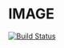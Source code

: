 # IMAGE

[![Build Status](https://travis-ci.org/lovemomia/image.png)](https://travis-ci.org/lovemomia/image)

